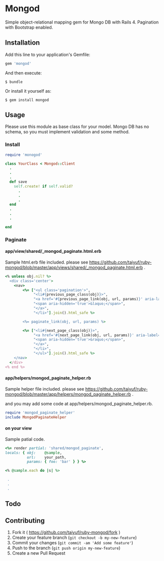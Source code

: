 # Mongod

Simple object-relational mapping gem for Mongo DB with Rails 4.
Pagination with Bootstrap enabled.

## Installation

Add this line to your application's Gemfile:

```ruby
gem 'mongod'
```

And then execute:

    $ bundle

Or install it yourself as:

    $ gem install mongod

## Usage

Please use this module as base class for your model.
Mongo DB has no schema, so you must implement validation and some method.


### Install

```ruby
require 'monogod'

class YourClass < Mongod::Client
  .
  .
  .
  def save
    self.create! if self.valid?
      .
      .
      .
  end
  .
  .
  .

end
```

### Paginate

#### app/view/shared/_mongod_paginate.html.erb

Sample html.erb file included. please see https://github.com/taiyuf/ruby-mongod/blob/master/app/views/shared/_mongod_paginate.html.erb .

```ruby
<% unless obj.nil? %>
  <div class='center'>
    <nav>
        <%= ["<ul class='pagination'>",
             "<li#{previous_page_class(obj)}>",
             "<a href='#{previous_page_link(obj, url, params)}' aria-label='Previous'>",
             "<span aria-hidden='true'>&laquo;</span>",
             "</a>",
             "</li>"].join().html_safe %>

        <%= paginate_link(obj, url, params) %>

        <%= ["<li#{next_page_class(obj)}>",
             "<a href='#{next_page_link(obj, url, params)}' aria-label='Next'>",
             "<span aria-hidden='true'>&raquo;</span>",
             "</a>",
             "</li>",
             "</ul>"].join().html_safe %>
    </nav>
  </div>
<% end %>
```

#### app/helpers/mongod_paginate_helper.rb

Sample helper file included. please see https://github.com/taiyuf/ruby-mongod/blob/master/app/helpers/mongod_paginate_helper.rb .

and you may add some code at app/helpers/mongod_paginate_helper.rb.

```ruby
require 'mongod_paginate_helper'
include MongodPaginateHelper
```

#### on your view

Sample patial code.

```ruby
<%= render partial: 'shared/mongod_paginate',
locals: { obj:    @sample,
          url:    your_path,
          params: { foo: 'bar' } } %>

<% @sample.each do |s| %>

 .
 .
 .

```

## Todo


## Contributing

1. Fork it ( https://github.com/taiyuf/ruby-mongod/fork )
2. Create your feature branch (`git checkout -b my-new-feature`)
3. Commit your changes (`git commit -am 'Add some feature'`)
4. Push to the branch (`git push origin my-new-feature`)
5. Create a new Pull Request
